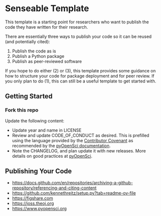 # Senseable Template

This template is a starting point for researchers who want to publish the code they have written for their research. 

There are essentially three ways to publish your code so it can be reused (and potentially cited):

1. Publish the code as is
2. Publish a Python package
3. Publish as peer-reviewed software

If you hope to do either (2) or (3), this template provides some guidance on how to structure your code for package deployment and for peer review. If you only plan to do (1), this can still be a useful template to get started with.

## Getting Started

### Fork this repo
Update the following content:
* Update year and name in LICENSE
* Review and update CODE_OF_CONDUCT as desired. This is prefilled using the language provided by the [Contributor Covenant](https://www.contributor-covenant.org/version/2/1/code_of_conduct/) as recommended by the [pyOpenSci documentation](https://www.pyopensci.org/python-package-guide/documentation/repository-files/code-of-conduct-file.html#why-you-need-a-code-of-conduct).
* Note the CHANGELOG, and plan update it with new releases. More details on good practices at [pyOpenSci](https://www.pyopensci.org/python-package-guide/documentation/repository-files/changelog-file.html#what-does-it-look-like).

## Publishing Your Code
* https://docs.github.com/en/repositories/archiving-a-github-repository/referencing-and-citing-content
* https://github.com/kennethreitz/setup.py?tab=readme-ov-file
* https://figshare.com
* https://joss.theoj.org
* https://www.pyopensci.org

